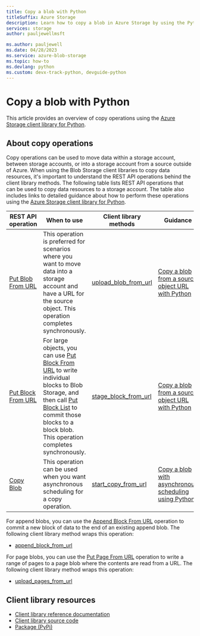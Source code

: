 ```yaml
---
title: Copy a blob with Python
titleSuffix: Azure Storage
description: Learn how to copy a blob in Azure Storage by using the Python client library.
services: storage
author: pauljewellmsft

ms.author: pauljewell
ms.date: 04/28/2023
ms.service: azure-blob-storage
ms.topic: how-to
ms.devlang: python
ms.custom: devx-track-python, devguide-python
---
```


# Copy a blob with Python

This article provides an overview of copy operations using the [Azure Storage client library for Python](/python/api/overview/azure/storage).

## About copy operations

Copy operations can be used to move data within a storage account, between storage accounts, or into a storage account from a source outside of Azure. When using the Blob Storage client libraries to copy data resources, it's important to understand the REST API operations behind the client library methods. The following table lists REST API operations that can be used to copy data resources to a storage account. The table also includes links to detailed guidance about how to perform these operations using the [Azure Storage client library for Python](/python/api/overview/azure/storage).

| REST API operation | When to use | Client library methods | Guidance |
| --- | --- | --- | --- |
| [Put Blob From URL](/rest/api/storageservices/put-blob-from-url) | This operation is preferred for scenarios where you want to move data into a storage account and have a URL for the source object. This operation completes synchronously. | [upload_blob_from_url](/python/api/azure-storage-blob/azure.storage.blob.blobclient#azure-storage-blob-blobclient-upload-blob-from-url) | [Copy a blob from a source object URL with Python](storage-blob-copy-url-python.md) |
| [Put Block From URL](/rest/api/storageservices/put-block-from-url) | For large objects, you can use [Put Block From URL](/rest/api/storageservices/put-block-from-url) to write individual blocks to Blob Storage, and then call [Put Block List](/rest/api/storageservices/put-block-list) to commit those blocks to a block blob. This operation completes synchronously. | [stage_block_from_url](/python/api/azure-storage-blob/azure.storage.blob.blobclient#azure-storage-blob-blobclient-stage-block-from-url) | [Copy a blob from a source object URL with Python](storage-blob-copy-url-python.md) |
| [Copy Blob](/rest/api/storageservices/copy-blob) | This operation can be used when you want asynchronous scheduling for a copy operation. | [start_copy_from_url](/python/api/azure-storage-blob/azure.storage.blob.blobclient#azure-storage-blob-blobclient-start-copy-from-url) | [Copy a blob with asynchronous scheduling using Python](storage-blob-copy-async-python.md) |

For append blobs, you can use the [Append Block From URL](/rest/api/storageservices/append-block-from-url) operation to commit a new block of data to the end of an existing append blob. The following client library method wraps this operation:

- [append_block_from_url](/python/api/azure-storage-blob/azure.storage.blob.blobclient#azure-storage-blob-blobclient-append-block-from-url)

For page blobs, you can use the [Put Page From URL](/rest/api/storageservices/put-page-from-url) operation to write a range of pages to a page blob where the contents are read from a URL. The following client library method wraps this operation:

- [upload_pages_from_url](/python/api/azure-storage-blob/azure.storage.blob.blobclient#azure-storage-blob-blobclient-upload-pages-from-url)

## Client library resources

- [Client library reference documentation](/python/api/azure-storage-blob)
- [Client library source code](https://github.com/Azure/azure-sdk-for-python/tree/master/sdk/storage/azure-storage-blob)
- [Package (PyPi)](https://pypi.org/project/azure-storage-blob/)
